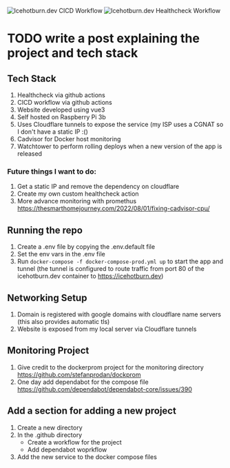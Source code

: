 ![Icehotburn.dev CICD Workflow](https://github.com/Icehotburn/Icehotburn/actions/workflows/icehotburn.dev-cicd.yml/badge.svg)
![Icehotburn.dev Healthcheck Workflow](https://github.com/Icehotburn/Icehotburn/actions/workflows/icehotburn.dev-healthcheck.yml/badge.svg)

# TODO write a post explaining the project and tech stack

## Tech Stack

1. Healthcheck via github actions
2. CICD workflow via github actions
3. Website developed using vue3
4. Self hosted on Raspberry Pi 3b
5. Uses Cloudflare tunnels to expose the service (my ISP uses a CGNAT so I don't have a static IP :()
6. Cadvisor for Docker host monitoring
7. Watchtower to perform rolling deploys when a new version of the app is released

### Future things I want to do:

1. Get a static IP and remove the dependency on cloudflare
2. Create my own custom healthcheck action
3. More advance monitoring with promethus https://thesmarthomejourney.com/2022/08/01/fixing-cadvisor-cpu/

## Running the repo

1. Create a .env file by copying the .env.default file
2. Set the env vars in the .env file
3. Run `docker-compose -f docker-compose-prod.yml up` to start the app and tunnel (the tunnel is configured to route traffic from port 80 of the icehotburn.dev container to https://icehotburn.dev)

## Networking Setup

1. Domain is registered with google domains with cloudflare name servers (this also provides automatic tls)
2. Website is exposed from my local server via Cloudflare tunnels

## Monitoring Project

1. Give credit to the dockerprom project for the monitoring directory https://github.com/stefanprodan/dockprom
2. One day add dependabot for the compose file https://github.com/dependabot/dependabot-core/issues/390

## Add a section for adding a new project

1. Create a new directory
2. In the .github directory
   - Create a workflow for the project
   - Add dependabot woprkflow
3. Add the new service to the docker compose files

